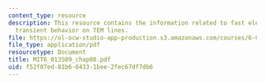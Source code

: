 ```yaml
---
content_type: resource
description: This resource contains the information related to fast electronics and
  transient behavior on TEM lines.
file: https://ol-ocw-studio-app-production.s3.amazonaws.com/courses/6-013-electromagnetics-and-applications-spring-2009/f52f07ed81b664331bee2fec67df7db6_MIT6_013S09_chap08.pdf
file_type: application/pdf
resourcetype: Document
title: MIT6_013S09_chap08.pdf
uid: f52f07ed-81b6-6433-1bee-2fec67df7db6
---
```


